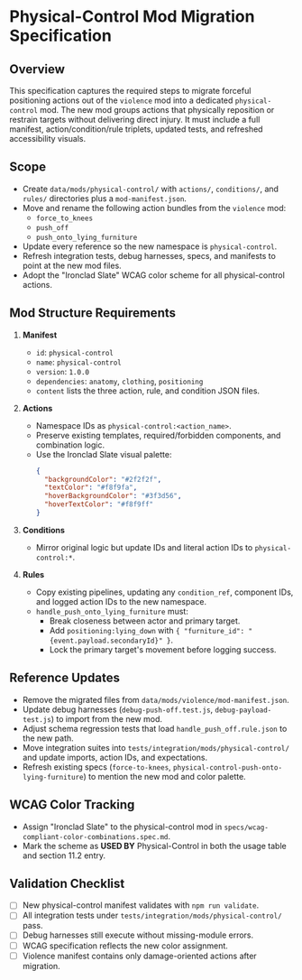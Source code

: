 # Physical-Control Mod Migration Specification

## Overview

This specification captures the required steps to migrate forceful positioning actions out of the `violence` mod into a dedicated
`physical-control` mod. The new mod groups actions that physically reposition or restrain targets without delivering direct
injury. It must include a full manifest, action/condition/rule triplets, updated tests, and refreshed accessibility visuals.

## Scope

- Create `data/mods/physical-control/` with `actions/`, `conditions/`, and `rules/` directories plus a `mod-manifest.json`.
- Move and rename the following action bundles from the `violence` mod:
  - `force_to_knees`
  - `push_off`
  - `push_onto_lying_furniture`
- Update every reference so the new namespace is `physical-control`.
- Refresh integration tests, debug harnesses, specs, and manifests to point at the new mod files.
- Adopt the "Ironclad Slate" WCAG color scheme for all physical-control actions.

## Mod Structure Requirements

1. **Manifest**
   - `id`: `physical-control`
   - `name`: `physical-control`
   - `version`: `1.0.0`
   - `dependencies`: `anatomy`, `clothing`, `positioning`
   - `content` lists the three action, rule, and condition JSON files.

2. **Actions**
   - Namespace IDs as `physical-control:<action_name>`.
   - Preserve existing templates, required/forbidden components, and combination logic.
   - Use the Ironclad Slate visual palette:
     ```json
     {
       "backgroundColor": "#2f2f2f",
       "textColor": "#f8f9fa",
       "hoverBackgroundColor": "#3f3d56",
       "hoverTextColor": "#f8f9ff"
     }
     ```

3. **Conditions**
   - Mirror original logic but update IDs and literal action IDs to `physical-control:*`.

4. **Rules**
   - Copy existing pipelines, updating any `condition_ref`, component IDs, and logged action IDs to the new namespace.
   - `handle_push_onto_lying_furniture` must:
     - Break closeness between actor and primary target.
     - Add `positioning:lying_down` with `{ "furniture_id": "{event.payload.secondaryId}" }`.
     - Lock the primary target's movement before logging success.

## Reference Updates

- Remove the migrated files from `data/mods/violence/mod-manifest.json`.
- Update debug harnesses (`debug-push-off.test.js`, `debug-payload-test.js`) to import from the new mod.
- Adjust schema regression tests that load `handle_push_off.rule.json` to the new path.
- Move integration suites into `tests/integration/mods/physical-control/` and update imports, action IDs, and expectations.
- Refresh existing specs (`force-to-knees`, `physical-control-push-onto-lying-furniture`) to mention the new mod and color palette.

## WCAG Color Tracking

- Assign "Ironclad Slate" to the physical-control mod in `specs/wcag-compliant-color-combinations.spec.md`.
- Mark the scheme as **USED BY** Physical-Control in both the usage table and section 11.2 entry.

## Validation Checklist

- [ ] New physical-control manifest validates with `npm run validate`.
- [ ] All integration tests under `tests/integration/mods/physical-control/` pass.
- [ ] Debug harnesses still execute without missing-module errors.
- [ ] WCAG specification reflects the new color assignment.
- [ ] Violence manifest contains only damage-oriented actions after migration.

